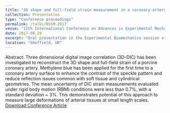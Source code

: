 ```yaml
---
title: "3D shape and full-field strain measurement in a coronary artery using 3D-DIC"
collection: Presentation
type: "Conference proceedings"
permalink: /talks/BSSM-2017
venue: "12th International Conference on Advances in Experimental Mechanics"
date: 2017-08-29
excerpt: "Oral presentation in the Experimental Biomechanics session of the British Sociey for Strain Measurement conference"
location: "Sheffield, UK"
---
```


Abstract:
Three dimensional digital image correlation (3D-DIC) has been investigated to reconstruct the 3D shape and full-field strain of a porcine coronary artery. Methylene blue has been applied for the first time to a coronary artery surface to enhance the contrast of the speckle pattern and reduce reflection issues common with soft tissue and cylindrical geometries. The mean uncertainty of DIC strain measurements
evaluated under rigid body motion (RBM) conditions were less than 0.7%, with a standard deviation ~ 3%. This demonstrates potential of this approach to measure large deformations of arterial tissues at small length scales. [Download Conference Article](http://www.bssm.org/uploadeddocuments/Conf%202017/2017%20papers/18_Paolo_Ferraiuoli_formatted.pdf)
